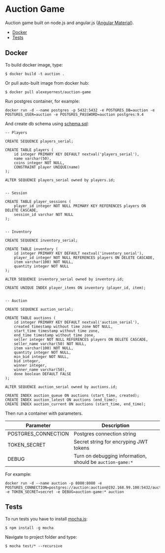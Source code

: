# Auction Game
Auction game built on node.js and angular.js ([Angular Material](https://material.angularjs.org/latest/)).

* [Docker](#docker)
* [Tests](#tests)

## Docker

To build docker image, type:
```
$ docker build -t auction .
```

Or pull auto-built image from docker hub:
```
$ docker pull alexeyernest/auction-game
```

Run postgres container, for example:
```
docker run -d --name postgres -p 5432:5432 -e POSTGRES_DB=auction -e POSTGRES_USER=auction -e POSTGRES_PASSWORD=auction postgres:9.4
```

And create db schema using [schema.sql](database/schema.sql):
```
-- Players

CREATE SEQUENCE players_serial;

CREATE TABLE players (
    id integer PRIMARY KEY DEFAULT nextval('players_serial'),
    name varchar(50),
    coins integer NOT NULL,
    CONSTRAINT player UNIQUE(name)
);

ALTER SEQUENCE players_serial owned by players.id;


-- Session

CREATE TABLE player_sessions (
    player_id integer NOT NULL PRIMARY KEY REFERENCES players ON DELETE CASCADE,
    session_id varchar NOT NULL
);


-- Inventory

CREATE SEQUENCE inventory_serial;

CREATE TABLE inventory (
    id integer PRIMARY KEY DEFAULT nextval('inventory_serial'),
    player_id integer NOT NULL REFERENCES players ON DELETE CASCADE,
    item varchar(100) NOT NULL,
    quantity integer NOT NULL
);

ALTER SEQUENCE inventory_serial owned by inventory.id;

CREATE UNIQUE INDEX player_items ON inventory (player_id, item);


-- Auction

CREATE SEQUENCE auction_serial;

CREATE TABLE auctions (
    id integer PRIMARY KEY DEFAULT nextval('auction_serial'),
    created timestamp without time zone NOT NULL,
    start_time timestamp without time zone,
    end_time timestamp without time zone,
    seller integer NOT NULL REFERENCES players ON DELETE CASCADE,
    seller_name varchar(50) NOT NULL,
    item varchar(100) NOT NULL,
    quantity integer NOT NULL,
    min_bid integer NOT NULL,
    bid integer,
    winner integer,
    winner_name varchar(50),
    done boolean DEFAULT FALSE
);

ALTER SEQUENCE auction_serial owned by auctions.id;

CREATE INDEX auction_queue ON auctions (start_time, created);
CREATE INDEX auction_latest ON auctions (end_time);
CREATE INDEX auction_current ON auctions (start_time, end_time);
```

Then run a container with parameters.

| Parameter | Description |
|------------|-----------|
| POSTGRES_CONNECTION | Postgres connection string |
| TOKEN_SECRET | Secret string for encryping JWT tokens |
| DEBUG | Turn on debugging information, should be `auction-game:*` |

For example:
```
docker run -d --name auction -p 8080:8080 -e POSTGRES_CONNECTION=postgres://auction:auction@192.168.99.100:5432/auction -e TOKEN_SECRET=secret -e DEBUG=auction-game:* auction
```


## Tests
To run tests you have to install [mocha.js](http://npmjs.com/package/mocha):
```
$ npm install -g mocha
```

Navigate to project folder and type:
```
$ mocha test/* --recursive
```
